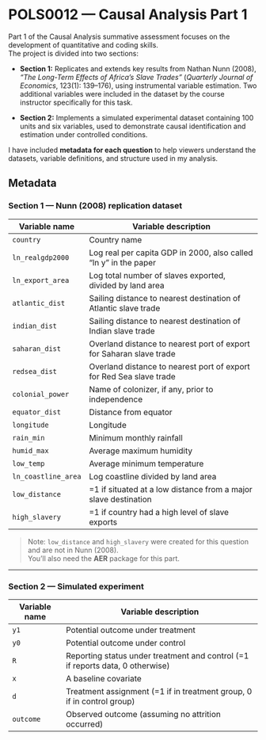 # POLS0012 — Causal Analysis Part 1

Part 1 of the Causal Analysis summative assessment focuses on the development of quantitative and coding skills.  
The project is divided into two sections:

- **Section 1:** Replicates and extends key results from Nathan Nunn (2008), *“The Long-Term Effects of Africa’s Slave Trades”* (*Quarterly Journal of Economics*, 123(1): 139–176), using instrumental variable estimation. Two additional variables were included in the dataset by the course instructor specifically for this task.

- **Section 2:** Implements a simulated experimental dataset containing 100 units and six variables, used to demonstrate causal identification and estimation under controlled conditions.

I have included **metadata for each question** to help viewers understand the datasets, variable definitions, and structure used in my analysis.

## Metadata

### Section 1 — Nunn (2008) replication dataset

| Variable name       | Variable description                                                                 |
|---------------------|---------------------------------------------------------------------------------------|
| `country`           | Country name                                                                          |
| `ln_realgdp2000`    | Log real per capita GDP in 2000, also called “ln y” in the paper                      |
| `ln_export_area`    | Log total number of slaves exported, divided by land area                             |
| `atlantic_dist`     | Sailing distance to nearest destination of Atlantic slave trade                       |
| `indian_dist`       | Sailing distance to nearest destination of Indian slave trade                         |
| `saharan_dist`      | Overland distance to nearest port of export for Saharan slave trade                   |
| `redsea_dist`       | Overland distance to nearest port of export for Red Sea slave trade                   |
| `colonial_power`    | Name of colonizer, if any, prior to independence                                      |
| `equator_dist`      | Distance from equator                                                                 |
| `longitude`         | Longitude                                                                             |
| `rain_min`          | Minimum monthly rainfall                                                              |
| `humid_max`         | Average maximum humidity                                                              |
| `low_temp`          | Average minimum temperature                                                           |
| `ln_coastline_area` | Log coastline divided by land area                                                    |
| `low_distance`      | =1 if situated at a low distance from a major slave destination                       |
| `high_slavery`      | =1 if country had a high level of slave exports                                       |

> Note: `low_distance` and `high_slavery` were created for this question and are not in Nunn (2008).  
> You’ll also need the **AER** package for this part.

---

### Section 2 — Simulated experiment

| Variable name | Variable description                                                                 |
|---------------|---------------------------------------------------------------------------------------|
| `y1`          | Potential outcome under treatment                                                     |
| `y0`          | Potential outcome under control                                                       |
| `R`           | Reporting status under treatment and control (=1 if reports data, 0 otherwise)        |
| `x`           | A baseline covariate                                                                  |
| `d`           | Treatment assignment (=1 if in treatment group, 0 if in control group)                |
| `outcome`     | Observed outcome (assuming no attrition occurred)                                     |


